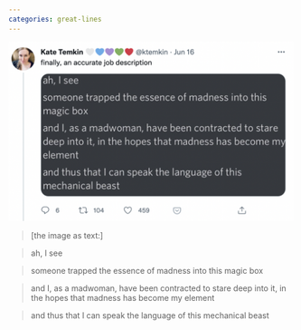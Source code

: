 ```yaml
---
categories: great-lines
---
```


![job](https://raw.githubusercontent.com/muneer78/muneer78.github.io/master/images/madness.png)


> [the image as text:]

> ah, I see

> someone trapped the essence of madness into this magic box

> and I, as a madwoman, have been contracted to stare deep into it, in the hopes that madness has become my element

> and thus that I can speak the language of this mechanical beast


